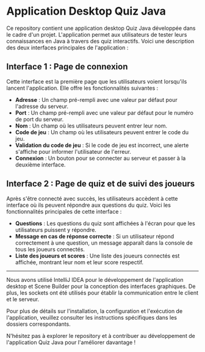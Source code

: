 # Application Desktop Quiz Java

Ce repository contient une application desktop Quiz Java développée dans le cadre d'un projet. L'application permet aux utilisateurs de tester leurs connaissances en Java à travers des quiz interactifs. Voici une description des deux interfaces principales de l'application :

## Interface 1 : Page de connexion

Cette interface est la première page que les utilisateurs voient lorsqu'ils lancent l'application. Elle offre les fonctionnalités suivantes :

- **Adresse** : Un champ pré-rempli avec une valeur par défaut pour l'adresse du serveur.
- **Port** : Un champ pré-rempli avec une valeur par défaut pour le numéro de port du serveur.
- **Nom** : Un champ où les utilisateurs peuvent entrer leur nom.
- **Code de jeu** : Un champ où les utilisateurs peuvent entrer le code du jeu.
- **Validation du code de jeu** : Si le code de jeu est incorrect, une alerte s'affiche pour informer l'utilisateur de l'erreur.
- **Connexion** : Un bouton pour se connecter au serveur et passer à la deuxième interface.

## Interface 2 : Page de quiz et de suivi des joueurs

Après s'être connecté avec succès, les utilisateurs accèdent à cette interface où ils peuvent répondre aux questions du quiz. Voici les fonctionnalités principales de cette interface :

- **Questions** : Les questions du quiz sont affichées à l'écran pour que les utilisateurs puissent y répondre.
- **Message en cas de réponse correcte** : Si un utilisateur répond correctement à une question, un message apparaît dans la console de tous les joueurs connectés.
- **Liste des joueurs et scores** : Une liste des joueurs connectés est affichée, montrant leur nom et leur score respectif.

---

Nous avons utilisé IntelliJ IDEA pour le développement de l'application desktop et Scene Builder pour la conception des interfaces graphiques. De plus, les sockets ont été utilisés pour établir la communication entre le client et le serveur.

Pour plus de détails sur l'installation, la configuration et l'exécution de l'application, veuillez consulter les instructions spécifiques dans les dossiers correspondants.

N'hésitez pas à explorer le repository et à contribuer au développement de l'application Quiz Java pour l'améliorer davantage !

